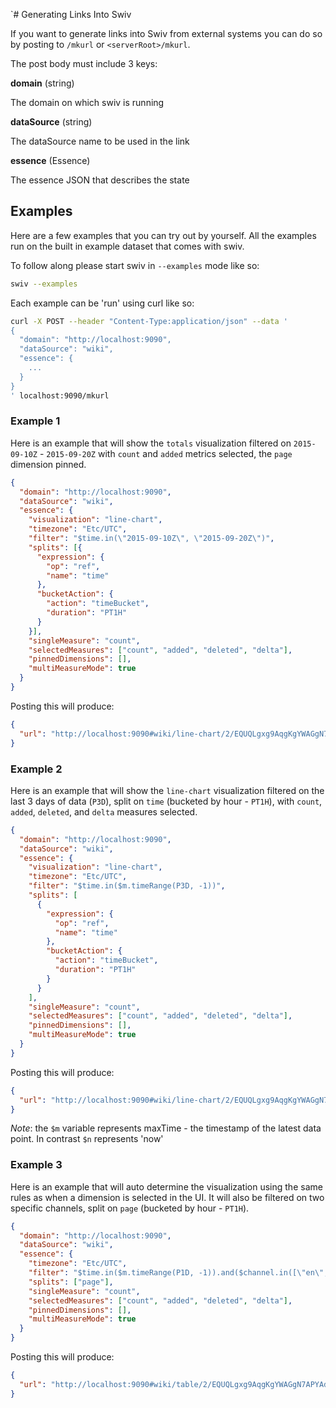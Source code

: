 `# Generating Links Into Swiv

If you want to generate links into Swiv from external systems you can do so by posting to `/mkurl` or `<serverRoot>/mkurl`.

The post body must include 3 keys:

**domain** (string)

The domain on which swiv is running

**dataSource** (string)

The dataSource name to be used in the link

**essence** (Essence)

The essence JSON that describes the state

## Examples

Here are a few examples that you can try out by yourself.
All the examples run on the built in example dataset that comes with swiv.

To follow along please start swiv in `--examples` mode like so:
 
```bash
swiv --examples
```

Each example can be 'run' using curl like so:

```bash
curl -X POST --header "Content-Type:application/json" --data '
{
  "domain": "http://localhost:9090",
  "dataSource": "wiki",
  "essence": {
    ...
  }
}
' localhost:9090/mkurl
```

### Example 1

Here is an example that will show the `totals` visualization filtered on `2015-09-10Z` - `2015-09-20Z` with `count` and `added` metrics selected,
the `page` dimension pinned.

```json
{
  "domain": "http://localhost:9090",
  "dataSource": "wiki",
  "essence": {
    "visualization": "line-chart",
    "timezone": "Etc/UTC",
    "filter": "$time.in(\"2015-09-10Z\", \"2015-09-20Z\")",
    "splits": [{
      "expression": {
        "op": "ref",
        "name": "time"
      },
      "bucketAction": {
        "action": "timeBucket",
        "duration": "PT1H"
      }
    }],
    "singleMeasure": "count",
    "selectedMeasures": ["count", "added", "deleted", "delta"],
    "pinnedDimensions": [],
    "multiMeasureMode": true
  }
}
```

Posting this will produce:

```json
{
  "url": "http://localhost:9090#wiki/line-chart/2/EQUQLgxg9AqgKgYWAGgN7APYAdgC5gQAWAhgJYB2KwApgB5YBO1Azs6RpbutnsEwGZVyxALbVeYUmOABfZMGIRJHPOkXLOwClTqMWbFV0w58AG1JhqDYqaoA3GwFdxR5mGIMwvAEwAGAIwArAC0vgCcwf6+cL6+uLHxvgB0sb4AWjrkACY+ASHhwX4xcQmxKbEZcsBgAJ5YLsBwAJIAsiAA+gBKAIIAcgDiILIycgDa6LpMrOyc3CZ81ILywtL4ktJVAEaOEADW1GDdSjOqCseG1VLUAEI7+17yWY7WGrwACnD+ABKy8swYniOryM6hO+H+nh09CmBlmxl4AiEoga63EVSypCY500xGYEGo2QoAHNhgBdZBgBjOeQQDCOcgPUYEOkMqjELJZag5R7UUwHLlUTmmdzAcmjcnkRymUxAA="
}
```


### Example 2

Here is an example that will show the `line-chart` visualization filtered on the last 3 days of data (`P3D`), 
split on `time` (bucketed by hour - `PT1H`), with `count`, `added`, `deleted`, and `delta` measures selected.

```json
{
  "domain": "http://localhost:9090",
  "dataSource": "wiki",
  "essence": {
    "visualization": "line-chart",
    "timezone": "Etc/UTC",
    "filter": "$time.in($m.timeRange(P3D, -1))",
    "splits": [
      {
        "expression": {
          "op": "ref",
          "name": "time"
        },
        "bucketAction": {
          "action": "timeBucket",
          "duration": "PT1H"
        }
      }
    ],
    "singleMeasure": "count",
    "selectedMeasures": ["count", "added", "deleted", "delta"],
    "pinnedDimensions": [],
    "multiMeasureMode": true
  }
}
```

Posting this will produce:

```json
{
  "url": "http://localhost:9090#wiki/line-chart/2/EQUQLgxg9AqgKgYWAGgN7APYAdgC5gQAWAhgJYB2KwApgB5YBO1Azs6RpbutnsE..."
}
```

*Note*: the `$m` variable represents maxTime - the timestamp of the latest data point. In contrast `$n` represents 'now' 

### Example 3

Here is an example that will auto determine the visualization using the same rules as when a dimension is selected in the UI.
It will also be filtered on two specific channels, split on `page` (bucketed by hour - `PT1H`).

```json
{
  "domain": "http://localhost:9090",
  "dataSource": "wiki",
  "essence": {
    "timezone": "Etc/UTC",
    "filter": "$time.in($m.timeRange(P1D, -1)).and($channel.in([\"en\", \"fr\"]))",
    "splits": ["page"],
    "singleMeasure": "count",
    "selectedMeasures": ["count", "added", "deleted", "delta"],
    "pinnedDimensions": [],
    "multiMeasureMode": true
  }
}
```

Posting this will produce:

```json
{
  "url": "http://localhost:9090#wiki/table/2/EQUQLgxg9AqgKgYWAGgN7APYAdgC5gQAWAhgJYB2KwApgB5YBO1Azs..."
}
```
